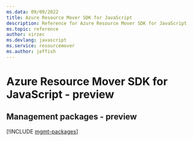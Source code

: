 ```yaml
---
ms.data: 09/09/2022
title: Azure Resource Mover SDK for JavaScript
description: Reference for Azure Resource Mover SDK for JavaScript
ms.topic: reference
author: xirzec
ms.devlang: javascript
ms.service: resourcemover
ms.author: jeffish
---
```

# Azure Resource Mover SDK for JavaScript - preview

## Management packages - preview
[!INCLUDE [mgmt-packages](resource-mover-mgmt-index.md)]
